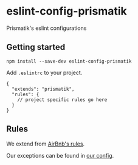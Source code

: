 # eslint-config-prismatik
Prismatik's eslint configurations

## Getting started

```
npm install --save-dev eslint-config-prismatik
```

Add `.eslintrc` to your project.

```
{
  "extends": "prismatik",
  "rules": {
    // project specific rules go here
  }
}
```

## Rules

We extend from [AirBnb's rules](https://github.com/airbnb/javascript/tree/master/packages/eslint-config-airbnb).

Our exceptions can be found in [our config](https://github.com/Prismatik/eslint-config-prismatik/blob/master/index.js).
